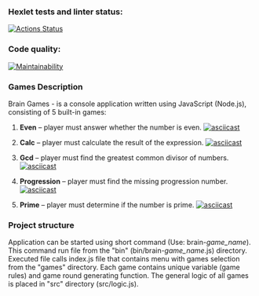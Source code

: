 ### Hexlet tests and linter status:
[![Actions Status](https://github.com/cofeinum/frontend-project-44/workflows/hexlet-check/badge.svg)](https://github.com/cofeinum/frontend-project-44/actions)

### Code quality:
[![Maintainability](https://api.codeclimate.com/v1/badges/ebb6a81b32efa6fb3252/maintainability)](https://codeclimate.com/github/cofeinum/frontend-project-44/maintainability)

### Games Description
Brain Games - is a console application written using JavaScript (Node.js), consisting of 5 built-in games:

1. **Even** – player must answer whether the number is even.
[![asciicast](https://asciinema.org/a/579044.svg)](https://asciinema.org/a/579044)

2. **Calc** – player must calculate the result of the expression.
[![asciicast](https://asciinema.org/a/579021.svg)](https://asciinema.org/a/579021)

3. **Gcd** – player must find the greatest common divisor of numbers.
[![asciicast](https://asciinema.org/a/579040.svg)](https://asciinema.org/a/579040)

4. **Progression** – player must find the missing progression number.
[![asciicast](https://asciinema.org/a/579123.svg)](https://asciinema.org/a/579123)

5. **Prime** – player must determine if the number is prime.
[![asciicast](https://asciinema.org/a/579143.svg)](https://asciinema.org/a/579143)

### Project structure
Application can be started using short command (Use: brain-*game_name*). This command run file from the "bin" (bin/brain-*game_name*.js) directory. Executed file calls index.js file that contains menu with games selection from the "games" directory. Each game contains unique variable (game rules) and game round generating function. The general logic of all games is placed in "src" directory (src/logic.js).